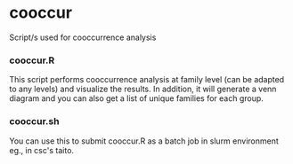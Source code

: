 # cooccur

Script/s used for cooccurrence analysis

### cooccur.R 
This script performs cooccurrence analysis at family level (can be adapted to any levels) and visualize the results. In addition, it will generate a venn diagram and you can also get a list of unique families for each group.

### cooccur.sh
You can use this to submit cooccur.R as a batch job in slurm environment eg., in csc's taito.
